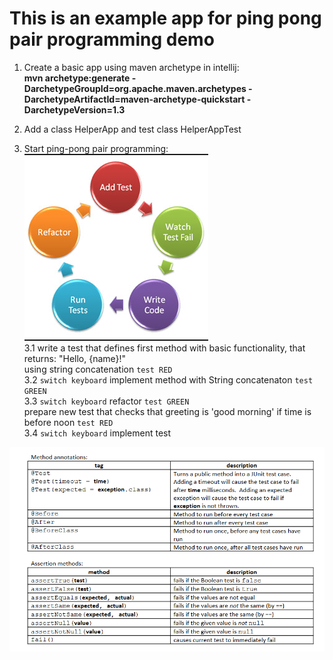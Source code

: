# This is an example app for ping pong pair programming demo

1. Create a basic app using maven archetype in intellij:  
**mvn archetype:generate -DarchetypeGroupId=org.apache.maven.archetypes -DarchetypeArtifactId=maven-archetype-quickstart -DarchetypeVersion=1.3**

2. Add a class HelperApp and test class HelperAppTest  
3. Start ping-pong pair programming:  
![TDD_steps](TDD_steps.png)  
    3.1 write a test that defines first method with basic functionality, that returns:
        "Hello, {name}!"  
        using string concatenation `test RED`  
        3.2 `switch keyboard` implement method with String concatenaton `test GREEN`  
    3.3 `switch keyboard` refactor `test GREEN`  
       prepare new test that checks that greeting is 'good morning' if time is before noon `test RED`  
        3.4 `switch keyboard` implement test
        
![Junit basic](junit_basic.png)